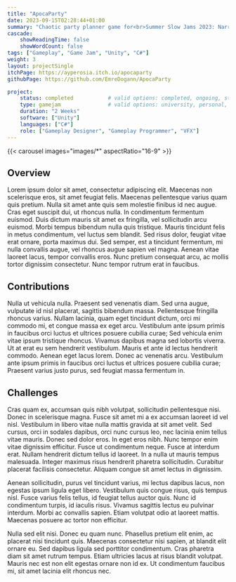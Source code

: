 ```yaml
---
title: "ApocaParty"
date: 2023-09-15T02:28:44+01:00
summary: "Chaotic party planner game for<br>Summer Slow Jams 2023: Narrative"
cascade:
    showReadingTime: false
    showWordCount: false
tags: ["Gameplay", "Game Jam", "Unity", "C#"]
weight: 3
layout: projectSingle
itchPage: https://ayperosia.itch.io/apocaparty
githubPage: https://github.com/EmreDogann/ApocaParty

project:
    status: completed			# valid options: completed, ongoing, stopped
    type: gamejam				# valid options: university, personal, gamejam
    duration: "2 Weeks"
    software: ["Unity"]
    languages: ["C#"]
    role: ["Gameplay Designer", "Gameplay Programmer", "VFX"]
---
```

<!-- {{< github repo="emredogann/apocaparty" >}} -->

<!-- {{< buttonImage src="img/Itchio/logos/app-icon.png" href="https://ayperosia.itch.io/apocaparty" target="_blank" >}} -->

{{< carousel images="images/*" aspectRatio="16-9" >}}

## Overview

Lorem ipsum dolor sit amet, consectetur adipiscing elit. Maecenas non scelerisque eros, sit amet feugiat felis. Maecenas pellentesque varius quam quis pretium. Nulla sit amet ante quis sem molestie finibus id nec augue. Cras eget suscipit dui, ut rhoncus nulla. In condimentum fermentum euismod. Duis dictum mauris sit amet ex fringilla, vel sollicitudin arcu euismod. Morbi tempus bibendum nulla quis tristique. Mauris tincidunt felis in metus condimentum, vel luctus sem blandit. Sed risus dolor, feugiat vitae erat ornare, porta maximus dui. Sed semper, est a tincidunt fermentum, mi nulla convallis augue, vel rhoncus augue sapien vel magna. Aenean vitae laoreet lacus, tempor convallis eros. Nunc pretium consequat arcu, ac mollis tortor dignissim consectetur. Nunc tempor rutrum erat in faucibus.

## Contributions

Nulla ut vehicula nulla. Praesent sed venenatis diam. Sed urna augue, vulputate id nisl placerat, sagittis bibendum massa. Pellentesque fringilla rhoncus varius. Nullam lacinia, quam eget tincidunt dictum, orci mi commodo mi, et congue massa ex eget arcu. Vestibulum ante ipsum primis in faucibus orci luctus et ultrices posuere cubilia curae; Sed vehicula enim vitae ipsum tristique rhoncus. Vivamus dapibus magna sed lobortis viverra. Ut at erat eu sem hendrerit vestibulum. Mauris et ante id lectus hendrerit commodo. Aenean eget lacus lorem. Donec ac venenatis arcu. Vestibulum ante ipsum primis in faucibus orci luctus et ultrices posuere cubilia curae; Praesent varius justo purus, sed feugiat massa fermentum in.

## Challenges

Cras quam ex, accumsan quis nibh volutpat, sollicitudin pellentesque nisi. Donec in scelerisque magna. Fusce sit amet mi a ex accumsan laoreet id vel nisl. Vestibulum in libero vitae nulla mattis gravida at sit amet velit. Sed cursus, orci in sodales dapibus, orci nunc cursus leo, nec lacinia enim tellus vitae mauris. Donec sed dolor eros. In eget eros nibh. Nunc tempor enim vitae dignissim efficitur. Fusce ut condimentum neque. Fusce at interdum erat. Nullam hendrerit dictum tellus id laoreet. In a nulla ut mauris tempus malesuada. Integer maximus risus hendrerit pharetra sollicitudin. Curabitur placerat facilisis consectetur. Aliquam congue sit amet lectus in dignissim.

Aenean sollicitudin, purus vel tincidunt varius, mi lectus dapibus lacus, non egestas ipsum ligula eget libero. Vestibulum quis congue risus, quis tempus nisl. Fusce varius felis tellus, id feugiat tellus auctor quis. Nunc id condimentum turpis, id iaculis risus. Vivamus sagittis lectus eu pulvinar interdum. Morbi ac convallis sapien. Etiam volutpat odio at laoreet mattis. Maecenas posuere ac tortor non efficitur.

Nulla sed elit nisi. Donec eu quam nunc. Phasellus pretium elit enim, ac placerat nisi tincidunt quis. Maecenas consectetur nisi sapien, at blandit elit ornare eu. Sed dapibus ligula sed porttitor condimentum. Cras pharetra diam sit amet rutrum tempus. Etiam ultricies lacus at risus blandit volutpat. Mauris nec est non elit egestas ornare non id ex. Ut condimentum faucibus mi, sit amet lacinia elit rhoncus nec.
